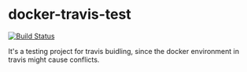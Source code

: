 # docker-travis-test

[![Build Status](https://travis-ci.org/Tanych/docker-travis-test.svg?branch=master)](https://travis-ci.org/Tanych/docker-travis-test)

It's a testing  project for travis buidling, since the docker environment in travis might cause conflicts.
